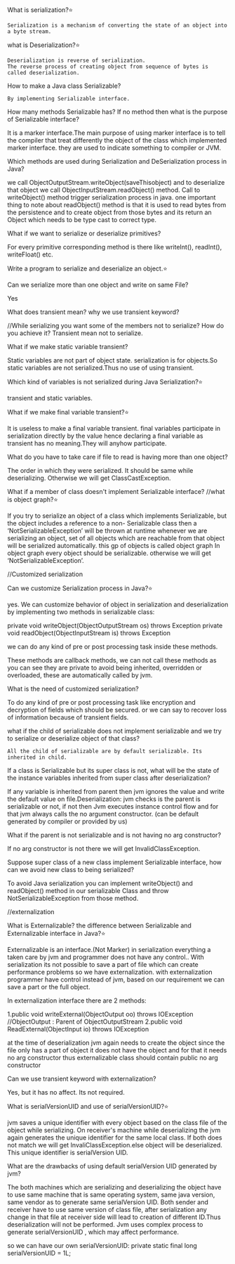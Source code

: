 
What is serialization?⭐️

	Serialization is a mechanism of converting the state of an object into a byte stream.

what is Deserialization?⭐️

	Deserialization is reverse of serialization.
	The reverse process of creating object from sequence of bytes is called deserialization.

How to make a Java class Serializable?

	By implementing Serializable interface.

How many methods Serializable has? If no method then what is the purpose of Serializable interface?

  It is a marker interface.The main purpose of using marker interface is to tell
  the compiler that treat differently the  object of the class which implemented marker interface.
  they are used to indicate something to compiler or JVM.

Which methods are used during Serialization and DeSerialization process in Java?

  we call ObjectOutputStream.writeObject(saveThisobject) and
  to deserialize that object we call ObjectInputStream.readObject() method.
  Call to writeObject() method trigger serialization process in java.
  one important thing to note about readObject() method is that it is used to read bytes
  from the persistence and to create object from those bytes and its return an Object
  which needs to be type cast to correct type.

What if we want to serialize or deserialize primitives?

  For every primitive corresponding method is there like writeInt(), readInt(), writeFloat() etc.

Write a program to serialize and deserialize an object.⭐️

Can we serialize more than one object and write on same File?

  Yes

What does transient mean? why we use transient keyword?

  //While serializing you want some of the members not to serialize? How do you achieve it?
  Transient mean not to serialize.

What if we make static variable transient?

  Static variables are not part of object state.
  serialization is for objects.So static variables are not serialized.Thus no use of using transient.

Which kind of variables is not serialized during Java Serialization?⭐️

  transient and static variables.

What if we make final variable transient?⭐️

  It is useless to make a final variable transient.
  final variables participate in serialization directly by the value
  hence declaring a final variable as transient has no meaning.They will anyhow participate.

What do you have to take care if file to read is having more than one object?

  The order in which they were serialized.
  It should be same while deserializing. Otherwise we will get ClassCastException.

What if a member of class doesn't implement Serializable interface?
  //what is object graph?⭐️

  If you try to serialize an object of a class which implements Serializable,
  but the object includes a reference to a non- Serializable class then a ‘NotSerializableException’ will be thrown
  at runtime
  whenever we are serializing an object, set of all objects which are reachable
  from that object will be serialized automatically.
  this gp of objects is called object graph
  In object graph every object should be serializable.
  otherwise we will get ‘NotSerializableException’.

//Customized serialization

Can we customize Serialization process in Java?⭐️

  yes. We can customize behavior of object in serialization and deserialization
  by implementing two methods in serializable class:

  private void writeObject(ObjectOutputStream os) throws Exception
  private void readObject(ObjectInputStream is) throws Exception

  we can do any kind of pre or post processing task inside these methods.

  These methods are callback methods, we can not call these methods as you can see
  they are private to avoid being inherited, overridden or overloaded, these are automatically called by jvm.

What is the need of customized serialization?

  To do any kind of pre or post processing task like encryption and decryption of fields which should be secured.
  or we can say to recover loss of information because of transient fields.

what if the child of serializable does not implement serializable and we try to serialize or deserialize object
of that class?

	All the child of serializable are by default serializable. Its inherited in child.

If a class is Serializable but its super class is not, what will be the state of the instance variables inherited from super class after deserialization?

  If any variable is inherited from parent then jvm ignores the value and write the default value on file.Deserialization:
  jvm checks is the parent is serializable or not, if not then
  Jvm executes instance control flow and for that jvm always calls the no argument constructor.
  (can be default generated by compiler or provided by us)

What if the parent is not serializable and is not having no arg constructor?

  If no arg constructor is not there we will get InvalidClassException.

Suppose super class of a new class implement Serializable interface, how can we avoid new class to being serialized?

  To avoid Java serialization you can implement writeObject() and readObject() method in our serializable Class
  and throw NotSerializableException from those method.

//externalization

What is Externalizable? the difference between Serializable and Externalizable interface in Java?⭐️

  Externalizable is an interface.(Not Marker)
  in serialization everything a taken care by jvm and programmer does not have any control..
	With serialization its not possible to save a part of file which can create performance problems
	so we have externalization.
  with externalization programmer have control instead of jvm,
	based on our requirement we can save a part or the full object.

  In externalization interface there are 2 methods:

  1.public void writeExternal(ObjectOutput oo) throws IOException   //ObjectOutput : Parent of ObjectOutputStream
  2.public void ReadExternal(ObjectInput io) throws IOException

  at the time of deserialization jvm again needs to create the object since the file only has a part of object it does not have the object and for that it needs no arg constructor
  thus externalizable class should contain public no arg constructor

Can we use transient keyword with externalization?

  Yes, but it has no affect.
  Its not required.

What is serialVersionUID and use of serialVersionUID?⭐️

  jvm saves a unique identifier with every object based on the class file of the object while serializing.
  On receiver's machine while deserializing the jvm again generates the unique identifier for the same local class.
  If both does not match we will get InvaliClassException.else object will be deserialized.
  This unique identifier is serialVersion UID.

What are the drawbacks of using default serialVersion UID generated by jvm?

  The both machines which are serializing and deserializing the object have to use same machine that is same operating
  system, same java version, same vendor as to generate same serialVersion UID.
  Both sender and receiver have to use same version of class file, after serialization any change in
  that file at receiver side will lead to creation of different ID.Thus deserialization will not be performed.
  Jvm uses complex process to generate serialVersionUID , which may affect performance.

  so we can have our own serialVersionUID:
  private static final long serialVersionUID = 1L;


